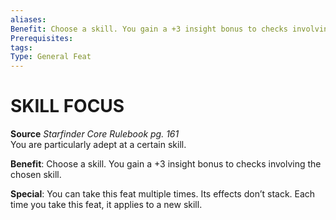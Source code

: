 ```yaml
---
aliases: 
Benefit: Choose a skill. You gain a +3 insight bonus to checks involving the chosen skill.
Prerequisites: 
tags: 
Type: General Feat
---
```

# SKILL FOCUS
**Source** _Starfinder Core Rulebook pg. 161_  
You are particularly adept at a certain skill.

**Benefit**: Choose a skill. You gain a +3 insight bonus to checks involving the chosen skill.

**Special**: You can take this feat multiple times. Its effects don’t stack. Each time you take this feat, it applies to a new skill.

